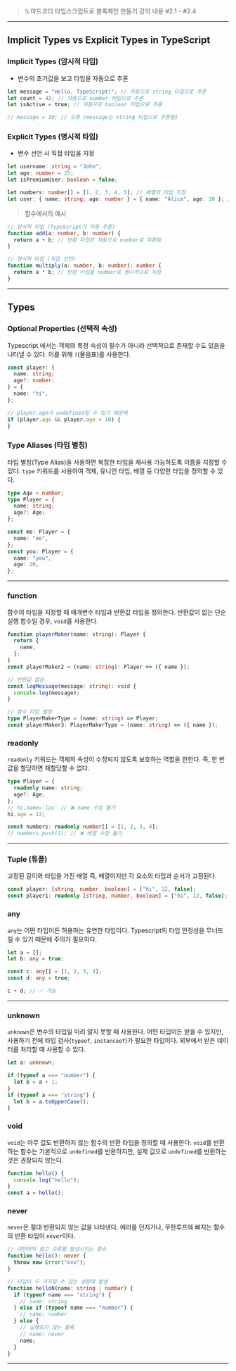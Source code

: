 > 노마드코더 타입스크립트로 블록체인 만들기 강의 내용 #2.1 - #2.4

---

## Implicit Types vs Explicit Types in TypeScript

### Implicit Types (암시적 타입)

- 변수의 초기값을 보고 타입을 자동으로 추론

```typescript
let message = "Hello, TypeScript!"; // 자동으로 string 타입으로 추론
let count = 42; // 자동으로 number 타입으로 추론
let isActive = true; // 자동으로 boolean 타입으로 추론

// message = 10; // 오류 (message는 string 타입으로 추론됨)
```

### Explicit Types (명시적 타입)

- 변수 선언 시 직접 타입을 지정

```typescript
let username: string = "John";
let age: number = 25;
let isPremiumUser: boolean = false;

let numbers: number[] = [1, 2, 3, 4, 5]; // 배열의 타입 지정
let user: { name: string; age: number } = { name: "Alice", age: 30 }; // 객체 타입 지정
```

> 함수에서의 예시

```typescript
// 암시적 타입 (TypeScript가 자동 추론)
function add(a: number, b: number) {
  return a + b; // 반환 타입은 자동으로 number로 추론됨
}

// 명시적 타입 (직접 선언)
function multiply(a: number, b: number): number {
  return a * b; // 반환 타입을 number로 명시적으로 지정
}
```

---

## Types

### Optional Properties (선택적 속성)

Typescript 에서는 객체의 특정 속성이 필수가 아니라 선택적으로 존재할 수도 있음을 나타낼 수 있다.
이를 위해 `?`(물음표)를 사용한다.

```typescript
const player: {
  name: string;
  age?: number;
} = {
  name: "hi",
};

// player.age가 undefined일 수 있기 때문에
if (player.age && player.age < 10) {
}
```

### Type Aliases (타입 별칭)

타입 별칭(Type Alias)을 사용하면 복잡한 타입을 재사용 가능하도록 이름을 지정할 수 있다.
`type` 키워드를 사용하여 객체, 유니언 타입, 배열 등 다양한 타입을 정의할 수 있다.

```typescript
type Age = number;
type Player = {
  name: string;
  age?: Age;
};

const me: Player = {
  name: "me",
};
const you: Player = {
  name: "you",
  age: 20,
};
```

---

### function

함수의 타입을 지정할 때 매개변수 타입과 반환값 타입을 정의한다.
반환값이 없는 단순 실행 함수일 경우, `void`를 사용한다.

```typescript
function playerMaker(name: string): Player {
  return {
    name,
  };
}
const playerMaker2 = (name: string): Player => ({ name });

// 반환값 없음
const logMessage(message: string): void {
  console.log(message);
}

// 함수 타입 별칭
type PlayerMakerType = (name: string) => Player;
const playerMaker3: PlayerMakerType = (name: string) => ({ name });
```

### readonly

`readonly` 키워드는 객체의 속성이 수정되지 않도록 보호하는 역할을 한한다.
즉, 한 번 값을 할당하면 재할당할 수 없다.

```typescript
type Player = {
  readonly name: string;
  age?: Age;
};
// hi.name='las' // ❌ name 수정 불가
hi.age = 12;

const numbers: readonly number[] = [1, 2, 3, 4];
// numbers.push(1); // ❌ 배열 수정 불가
```

---

### Tuple (튜플)

고정된 길이와 타입을 가진 배열
즉, 배열이지만 각 요소의 타입과 순서가 고정된다.

```typescript
const player: [string, number, boolean] = ["hi", 12, false];
const player1: readonly [string, number, boolean] = ["hi", 12, false];
```

### any

`any`는 어떤 타입이든 허용하는 유연한 타입이다.
Typescript의 타입 안정성을 무너뜨릴 수 있기 때문에 주의가 필요하다.

```typescript
let a = [];
let b: any = true;

const c: any[] = [1, 2, 3, 4];
const d: any = true;

c + d; // ✅ 가능
```

---

### unknown

`unknown`은 변수의 타입일 미리 알지 못할 때 사용한다.
어떤 타입이든 받을 수 있지만, 사용하기 전에 타입 검사(`typeof`, `instanceof`)가 필요한 타입이다.
외부에서 받은 데이터를 처리할 때 사용할 수 있다.

```typescript
let a: unknown;

if (typeof a === "number") {
  let b = a + 1;
}
if (typeof a === "string") {
  let b = a.toUpperCase();
}
```

### void

`void`는 아무 값도 반환하지 않는 함수의 반환 타입을 정의할 때 사용한다.
`void`를 반환하는 함수는 기본적으로 `undefined`를 반환하지만, 실제 값으로 `undefined`를 반환하는 것은 권장되지 않는다.

```typescript
function hello() {
  console.log("hello");
}
const a = hello();
```

### never

`never`은 절대 반환되지 않는 값을 나타낸다.
에러를 던지거나, 무한루프에 빠지는 함수의 반환 타입이 `never`이다.

```typescript
// 리턴하지 않고 오류를 발생시키는 함수
function hello(): never {
  throw new Error("xxx");
}

// 타입이 두 가지일 수 있는 상황에 발생
function helloN(name: string | number) {
  if (typeof name === "string") {
    // name: string
  } else if (typeof name === "number") {
    // name: number
  } else {
    // 실행되지 않는 블록
    // name: never
    name;
  }
}
```

---

